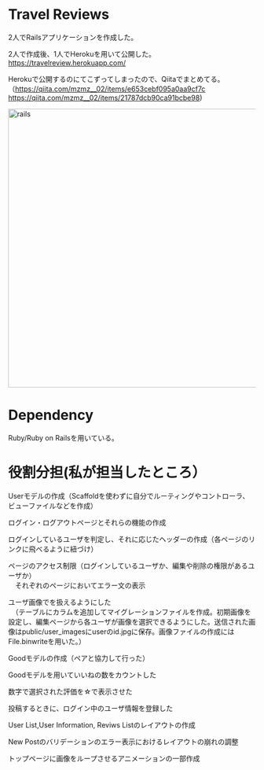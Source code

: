 # Travel Reviews
2人でRailsアプリケーションを作成した。

2人で作成後、1人でHerokuを用いて公開した。
https://travelreview.herokuapp.com/

Herokuで公開するのにてこずってしまったので、Qiitaでまとめてる。
（https://qiita.com/mzmz__02/items/e653cebf095a0aa9cf7c https://qiita.com/mzmz__02/items/21787dcb90ca91bcbe98)

<img width="567" alt="rails" src="https://user-images.githubusercontent.com/65856455/89713114-73f3bd80-d9d0-11ea-9861-0d622faed37b.PNG">

# Dependency
Ruby/Ruby on Railsを用いている。

# 役割分担(私が担当したところ）
Userモデルの作成（Scaffoldを使わずに自分でルーティングやコントローラ、ビューファイルなどを作成）

ログイン・ログアウトページとそれらの機能の作成

ログインしているユーザを判定し、それに応じたヘッダーの作成（各ページのリンクに飛べるように紐づけ）

ページのアクセス制限（ログインしているユーザか、編集や削除の権限があるユーザか）<br>
　それぞれのページにおいてエラー文の表示
 
ユーザ画像でを扱えるようにした<br>
　（テーブルにカラムを追加してマイグレーションファイルを作成。初期画像を設定し、編集ページから各ユーザが画像を選択できるようにした。送信された画像はpublic/user_imagesにuserのid.jpgに保存。画像ファイルの作成にはFile.binwriteを用いた。）
  
Goodモデルの作成（ペアと協力して行った）

Goodモデルを用いていいねの数をカウントした

数字で選択された評価を☆で表示させた

投稿するときに、ログイン中のユーザ情報を登録した

User List,User Information, Reviws Listのレイアウトの作成

New Postのバリデーションのエラー表示におけるレイアウトの崩れの調整

トップページに画像をループさせるアニメーションの一部作成
